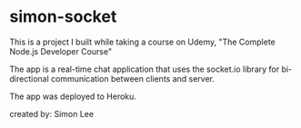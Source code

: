 # simon-socket

This is a project I built while taking a course on Udemy, "The Complete Node.js Developer Course"

The app is a real-time chat application that uses the socket.io library for bi-directional communication between clients and server.

The app was deployed to Heroku.

created by: Simon Lee
